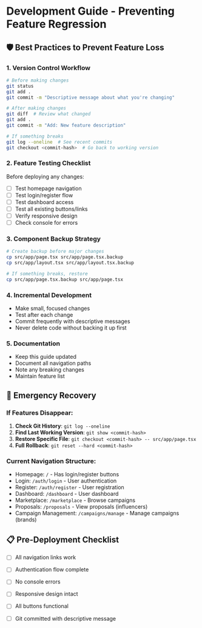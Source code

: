 # Development Guide - Preventing Feature Regression

## 🛡️ Best Practices to Prevent Feature Loss

### 1. **Version Control Workflow**
```bash
# Before making changes
git status
git add .
git commit -m "Descriptive message about what you're changing"

# After making changes
git diff  # Review what changed
git add .
git commit -m "Add: New feature description"

# If something breaks
git log --oneline  # See recent commits
git checkout <commit-hash>  # Go back to working version
```

### 2. **Feature Testing Checklist**
Before deploying any changes:
- [ ] Test homepage navigation
- [ ] Test login/register flow
- [ ] Test dashboard access
- [ ] Test all existing buttons/links
- [ ] Verify responsive design
- [ ] Check console for errors

### 3. **Component Backup Strategy**
```bash
# Create backup before major changes
cp src/app/page.tsx src/app/page.tsx.backup
cp src/app/layout.tsx src/app/layout.tsx.backup

# If something breaks, restore
cp src/app/page.tsx.backup src/app/page.tsx
```

### 4. **Incremental Development**
- Make small, focused changes
- Test after each change
- Commit frequently with descriptive messages
- Never delete code without backing it up first

### 5. **Documentation**
- Keep this guide updated
- Document all navigation paths
- Note any breaking changes
- Maintain feature list

## 🚨 Emergency Recovery

### If Features Disappear:
1. **Check Git History**: `git log --oneline`
2. **Find Last Working Version**: `git show <commit-hash>`
3. **Restore Specific File**: `git checkout <commit-hash> -- src/app/page.tsx`
4. **Full Rollback**: `git reset --hard <commit-hash>`

### Current Navigation Structure:
- Homepage: `/` - Has login/register buttons
- Login: `/auth/login` - User authentication
- Register: `/auth/register` - User registration
- Dashboard: `/dashboard` - User dashboard
- Marketplace: `/marketplace` - Browse campaigns
- Proposals: `/proposals` - View proposals (influencers)
- Campaign Management: `/campaigns/manage` - Manage campaigns (brands)

## 📋 Pre-Deployment Checklist
- [ ] All navigation links work
- [ ] Authentication flow complete
- [ ] No console errors
- [ ] Responsive design intact
- [ ] All buttons functional
- [ ] Git committed with descriptive message




